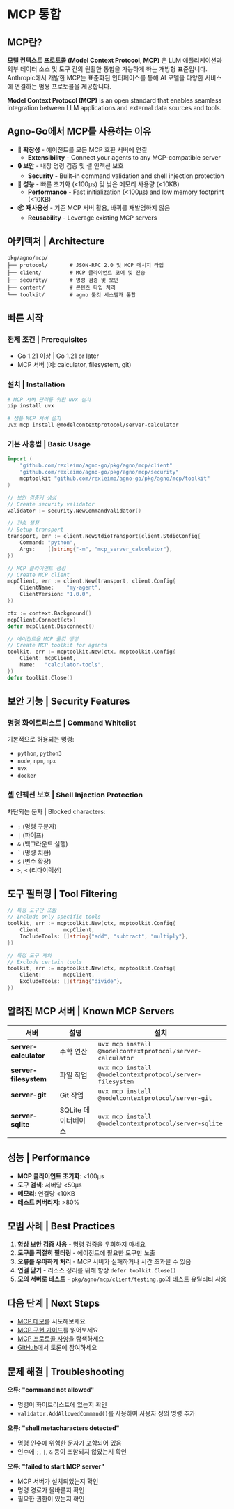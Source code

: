 # MCP 통합

## MCP란?

**모델 컨텍스트 프로토콜 (Model Context Protocol, MCP)** 은 LLM 애플리케이션과 외부 데이터 소스 및 도구 간의 원활한 통합을 가능하게 하는 개방형 표준입니다. Anthropic에서 개발한 MCP는 표준화된 인터페이스를 통해 AI 모델을 다양한 서비스에 연결하는 범용 프로토콜을 제공합니다.

**Model Context Protocol (MCP)** is an open standard that enables seamless integration between LLM applications and external data sources and tools.

## Agno-Go에서 MCP를 사용하는 이유

- **🔌 확장성** - 에이전트를 모든 MCP 호환 서버에 연결
  - **Extensibility** - Connect your agents to any MCP-compatible server
- **🔒 보안** - 내장 명령 검증 및 셸 인젝션 보호
  - **Security** - Built-in command validation and shell injection protection
- **🚀 성능** - 빠른 초기화 (<100μs) 및 낮은 메모리 사용량 (<10KB)
  - **Performance** - Fast initialization (<100μs) and low memory footprint (<10KB)
- **📦 재사용성** - 기존 MCP 서버 활용, 바퀴를 재발명하지 않음
  - **Reusability** - Leverage existing MCP servers

## 아키텍처 | Architecture

```
pkg/agno/mcp/
├── protocol/       # JSON-RPC 2.0 및 MCP 메시지 타입
├── client/         # MCP 클라이언트 코어 및 전송
├── security/       # 명령 검증 및 보안
├── content/        # 콘텐츠 타입 처리
└── toolkit/        # agno 툴킷 시스템과 통합
```

## 빠른 시작

### 전제 조건 | Prerequisites

- Go 1.21 이상 | Go 1.21 or later
- MCP 서버 (예: calculator, filesystem, git)

### 설치 | Installation

```bash
# MCP 서버 관리를 위한 uvx 설치
pip install uvx

# 샘플 MCP 서버 설치
uvx mcp install @modelcontextprotocol/server-calculator
```

### 기본 사용법 | Basic Usage

```go
import (
    "github.com/rexleimo/agno-go/pkg/agno/mcp/client"
    "github.com/rexleimo/agno-go/pkg/agno/mcp/security"
    mcptoolkit "github.com/rexleimo/agno-go/pkg/agno/mcp/toolkit"
)

// 보안 검증기 생성
// Create security validator
validator := security.NewCommandValidator()

// 전송 설정
// Setup transport
transport, err := client.NewStdioTransport(client.StdioConfig{
    Command: "python",
    Args:    []string{"-m", "mcp_server_calculator"},
})

// MCP 클라이언트 생성
// Create MCP client
mcpClient, err := client.New(transport, client.Config{
    ClientName:    "my-agent",
    ClientVersion: "1.0.0",
})

ctx := context.Background()
mcpClient.Connect(ctx)
defer mcpClient.Disconnect()

// 에이전트용 MCP 툴킷 생성
// Create MCP toolkit for agents
toolkit, err := mcptoolkit.New(ctx, mcptoolkit.Config{
    Client: mcpClient,
    Name:   "calculator-tools",
})
defer toolkit.Close()
```

## 보안 기능 | Security Features

### 명령 화이트리스트 | Command Whitelist

기본적으로 허용되는 명령:
- `python`, `python3`
- `node`, `npm`, `npx`
- `uvx`
- `docker`

### 셸 인젝션 보호 | Shell Injection Protection

차단되는 문자 | Blocked characters:
- `;` (명령 구분자)
- `|` (파이프)
- `&` (백그라운드 실행)
- `` ` `` (명령 치환)
- `$` (변수 확장)
- `>`, `<` (리다이렉션)

## 도구 필터링 | Tool Filtering

```go
// 특정 도구만 포함
// Include only specific tools
toolkit, err := mcptoolkit.New(ctx, mcptoolkit.Config{
    Client:       mcpClient,
    IncludeTools: []string{"add", "subtract", "multiply"},
})

// 특정 도구 제외
// Exclude certain tools
toolkit, err := mcptoolkit.New(ctx, mcptoolkit.Config{
    Client:       mcpClient,
    ExcludeTools: []string{"divide"},
})
```

## 알려진 MCP 서버 | Known MCP Servers

| 서버 | 설명 | 설치 |
|-----|------|------|
| **server-calculator** | 수학 연산 | `uvx mcp install @modelcontextprotocol/server-calculator` |
| **server-filesystem** | 파일 작업 | `uvx mcp install @modelcontextprotocol/server-filesystem` |
| **server-git** | Git 작업 | `uvx mcp install @modelcontextprotocol/server-git` |
| **server-sqlite** | SQLite 데이터베이스 | `uvx mcp install @modelcontextprotocol/server-sqlite` |

## 성능 | Performance

- **MCP 클라이언트 초기화**: <100μs
- **도구 검색**: 서버당 <50μs
- **메모리**: 연결당 <10KB
- **테스트 커버리지**: >80%

## 모범 사례 | Best Practices

1. **항상 보안 검증 사용** - 명령 검증을 우회하지 마세요
2. **도구를 적절히 필터링** - 에이전트에 필요한 도구만 노출
3. **오류를 우아하게 처리** - MCP 서버가 실패하거나 시간 초과될 수 있음
4. **연결 닫기** - 리소스 정리를 위해 항상 `defer toolkit.Close()`
5. **모의 서버로 테스트** - `pkg/agno/mcp/client/testing.go`의 테스트 유틸리티 사용

## 다음 단계 | Next Steps

- [MCP 데모](../examples/mcp-demo.md)를 시도해보세요
- [MCP 구현 가이드](../../pkg/agno/mcp/IMPLEMENTATION.md)를 읽어보세요
- [MCP 프로토콜 사양](https://spec.modelcontextprotocol.io/)을 탐색하세요
- [GitHub](https://github.com/rexleimo/agno-Go/discussions)에서 토론에 참여하세요

## 문제 해결 | Troubleshooting

**오류: "command not allowed"**
- 명령이 화이트리스트에 있는지 확인
- `validator.AddAllowedCommand()`를 사용하여 사용자 정의 명령 추가

**오류: "shell metacharacters detected"**
- 명령 인수에 위험한 문자가 포함되어 있음
- 인수에 `;`, `|`, `&` 등이 포함되지 않았는지 확인

**오류: "failed to start MCP server"**
- MCP 서버가 설치되었는지 확인
- 명령 경로가 올바른지 확인
- 필요한 권한이 있는지 확인

